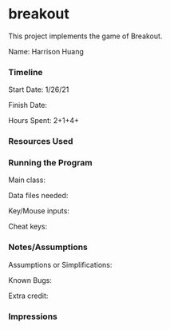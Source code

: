 # breakout

This project implements the game of Breakout.

Name: Harrison Huang

### Timeline

Start Date: 1/26/21

Finish Date:

Hours Spent: 2+1+4+

### Resources Used


### Running the Program

Main class:

Data files needed: 

Key/Mouse inputs:

Cheat keys:


### Notes/Assumptions

Assumptions or Simplifications:

Known Bugs:

Extra credit:


### Impressions
